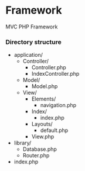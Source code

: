 Framework
=========

MVC PHP Framework

### Directory structure

* application/
	+ Controller/
		* Controller.php
		* IndexController.php
	+ Model/
		+ Model.php
	+ View/
		* Elements/
			+ navigation.php
		* Index/
			+ index.php
		* Layouts/
			+ default.php
		* View.php
* library/
	+ Database.php
	+ Router.php
* index.php